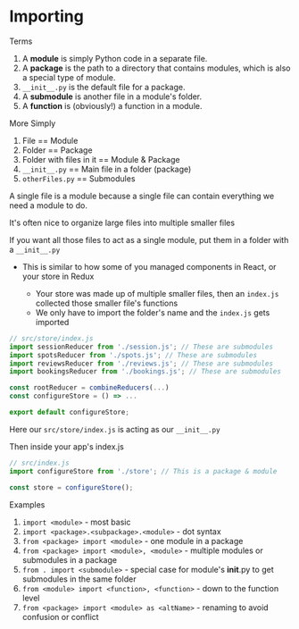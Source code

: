 # Importing

Terms

1. A **module** is simply Python code in a separate file.
2. A **package** is the path to a directory that contains modules, which is also a special type of module.
3. `__init__.py` is the default file for a package.
4. A **submodule** is another file in a module's folder.
5. A **function** is (obviously!) a function in a module.

More Simply

1. File == Module
2. Folder == Package
3. Folder with files in it == Module & Package
4. `__init__.py` == Main file in a folder (package)
5. `otherFiles.py` == Submodules

A single file is a module because a single file can contain everything we need a module to do.

It's often nice to organize large files into multiple smaller files

If you want all those files to act as a single module, put them in a folder with a `__init__.py`

- This is similar to how some of you managed components in React, or your store in Redux

  - Your store was made up of multiple smaller files, then an `index.js` collected those smaller file's functions
  - We only have to import the folder's name and the `index.js` gets imported

```js
// src/store/index.js
import sessionReducer from './session.js'; // These are submodules
import spotsReducer from './spots.js'; // These are submodules
import reviewsReducer from './reviews.js'; // These are submodules
import bookingsReducer from './bookings.js'; // These are submodules

const rootReducer = combineReducers(...)
const configureStore = () => ...

export default configureStore;
```

Here our `src/store/index.js` is acting as our `__init__.py`

Then inside your app's index.js

```js
// src/index.js
import configureStore from './store'; // This is a package & module

const store = configureStore();
```

Examples

1. `import <module>` - most basic
2. `import <package>.<subpackage>.<module>` - dot syntax
3. `from <package> import <module>` - one module in a package
4. `from <package> import <module>, <module>` - multiple modules or submodules in a package
5. `from . import <submodule>` - special case for module's **init**.py to get submodules in the same folder
6. `from <module> import <function>, <function>` - down to the function level
7. `from <package> import <module> as <altName>` - renaming to avoid confusion or conflict

